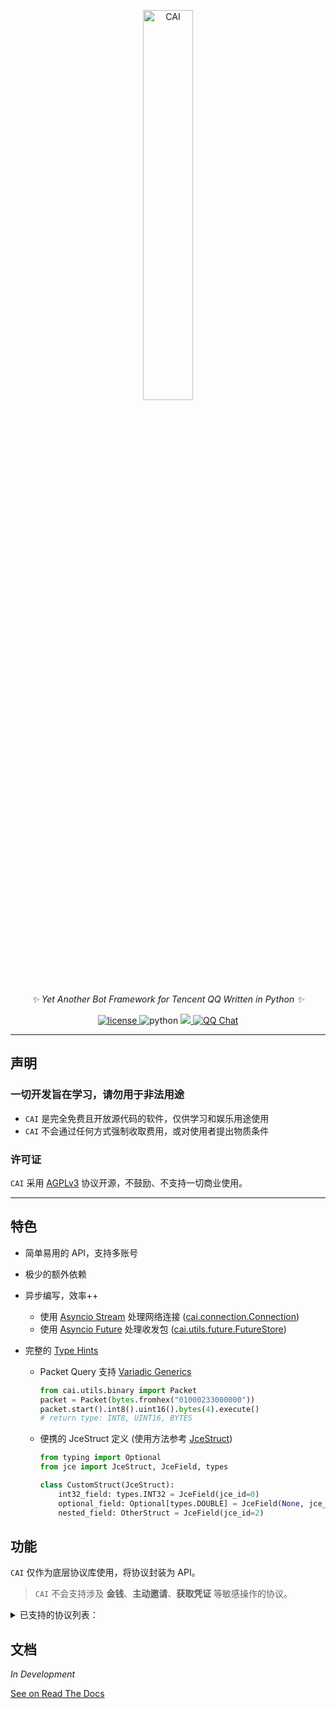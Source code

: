 <p align="center">
  <a href="#"><img src="https://raw.githubusercontent.com/cscs181/CAI/master/docs/assets/logo_text.png" width="40%" alt="CAI"></a>
</p>

<div align="center">

_✨ Yet Another Bot Framework for Tencent QQ Written in Python ✨_

</div>

<p align="center">
  <a href="https://github.com/cscs181/CAI/blob/master/LICENSE">
    <img src="https://img.shields.io/github/license/cscs181/CAI" alt="license">
  </a>
  <img src="https://img.shields.io/badge/python-3.7+-blue" alt="python">
  <a target="_blank" href="https://github.com/sindresorhus/awesome">
    <img src="https://cdn.rawgit.com/sindresorhus/awesome/d7305f38d29fed78fa85652e3a63e154dd8e8829/media/badge.svg">
  </a>
  <a target="_blank" href="https://qm.qq.com/cgi-bin/qm/qr?k=1SsvybRcQrgt6Kd5fV9W2Kpfje0l3VFw&jump_from=webapi">
    <img src="https://img.shields.io/badge/qq%E7%BE%A4-552362998-success" alt="QQ Chat">
  </a>
</p>

---

## 声明

### 一切开发旨在学习，请勿用于非法用途

- `CAI` 是完全免费且开放源代码的软件，仅供学习和娱乐用途使用
- `CAI` 不会通过任何方式强制收取费用，或对使用者提出物质条件

### 许可证

`CAI` 采用 [AGPLv3](LICENSE) 协议开源，不鼓励、不支持一切商业使用。

---

## 特色

- 简单易用的 API，支持多账号
- 极少的额外依赖
- 异步编写，效率++

  - 使用 [Asyncio Stream](https://docs.python.org/3/library/asyncio-stream.html) 处理网络连接 ([cai.connection.Connection](https://cai-bot.readthedocs.io/zh_CN/latest/source/cai.connection.html#cai.connection.Connection))
  - 使用 [Asyncio Future](https://docs.python.org/3/library/asyncio-future.html) 处理收发包 ([cai.utils.future.FutureStore](https://cai-bot.readthedocs.io/zh_CN/latest/source/cai.utils.html#cai.utils.future.FutureStore))

- 完整的 [Type Hints](https://www.python.org/dev/peps/pep-0484/)

  - Packet Query 支持 [Variadic Generics](https://www.python.org/dev/peps/pep-0646/)

    ```python
    from cai.utils.binary import Packet
    packet = Packet(bytes.fromhex("01000233000000"))
    packet.start().int8().uint16().bytes(4).execute()
    # return type: INT8, UINT16, BYTES
    ```

  - 便携的 JceStruct 定义 (使用方法参考 [JceStruct](https://github.com/yanyongyu/JceStruct))

    ```python
    from typing import Optional
    from jce import JceStruct, JceField, types

    class CustomStruct(JceStruct):
        int32_field: types.INT32 = JceField(jce_id=0)
        optional_field: Optional[types.DOUBLE] = JceField(None, jce_id=1)
        nested_field: OtherStruct = JceField(jce_id=2)
    ```

## 功能

`CAI` 仅作为底层协议库使用，将协议封装为 API。

> `CAI` 不会支持涉及 **金钱**、**主动邀请**、**获取凭证** 等敏感操作的协议。

<details>
<summary>已支持的协议列表：</summary>

### 登录

[`cai.api.login` API Reference](https://cai-bot.readthedocs.io/zh_CN/latest/source/cai.api.html#module-cai.api.login)

- [x] 账号密码登录
- [x] 设备锁验证
- [x] 图片验证码提交
- [x] 短信验证码提交
- [ ] 扫码登录

### 客户端

[`cai.api.client` API Reference](https://cai-bot.readthedocs.io/zh_CN/latest/source/cai.api.html#module-cai.api.client)

- [x] 设置在线状态

### 好友

[`cai.api.friend` API Reference](https://cai-bot.readthedocs.io/zh_CN/latest/source/cai.api.html#module-cai.api.friend)

- [x] 获取好友列表
- [x] 获取好友信息
- [x] 获取好友分组列表
- [x] 获取好友分组信息

### 群组

[`cai.api.group` API Reference](https://cai-bot.readthedocs.io/zh_CN/latest/source/cai.api.html#module-cai.api.group)

- [x] 获取群列表
- [x] 获取群信息
- [x] 获取群成员列表

### 事件

[`cai.api.flow` API Reference](https://cai-bot.readthedocs.io/zh_CN/latest/source/cai.api.html#module-cai.api.flow)

通过注册事件监听回调，在事件发生时执行指定操作。事件类型可通过 `cai.client` 模块导入。

- [x] 好友消息 ([PrivateMessage](https://cai-bot.readthedocs.io/zh_CN/latest/source/cai.client.message_service.html#cai.client.message_service.models.PrivateMessage))
- [x] 群消息 ([GroupMessage](https://cai-bot.readthedocs.io/zh_CN/latest/source/cai.client.message_service.html#cai.client.message_service.models.GroupMessage))

</details>

## 文档

_In Development_

[See on Read The Docs](https://cai-bot.readthedocs.io/)
